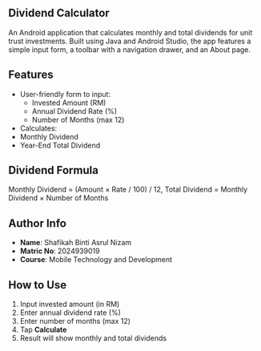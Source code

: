 ## Dividend Calculator

An Android application that calculates monthly and total dividends for unit trust investments. Built using Java and Android Studio, the app features a simple input form, a toolbar with a navigation drawer, and an About page.

## Features

- User-friendly form to input:
  - Invested Amount (RM)
  - Annual Dividend Rate (%)
  - Number of Months (max 12)
-  Calculates:
  - Monthly Dividend
  - Year-End Total Dividend

## Dividend Formula
Monthly Dividend = (Amount × Rate / 100) / 12,
Total Dividend = Monthly Dividend × Number of Months

## Author Info

- **Name**: Shafikah Binti Asrul Nizam  
- **Matric No**: 2024939019  
- **Course**: Mobile Technology and Development

## How to Use

1. Input invested amount (in RM)
2. Enter annual dividend rate (%)
3. Enter number of months (max 12)
4. Tap **Calculate**
5. Result will show monthly and total dividends
